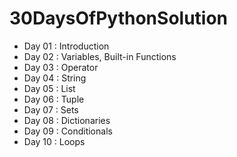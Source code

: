 # 30DaysOfPythonSolution

- Day 01 : Introduction
- Day 02 : Variables, Built-in Functions
- Day 03 : Operator
- Day 04 : String
- Day 05 : List
- Day 06 : Tuple
- Day 07 : Sets
- Day 08 : Dictionaries
- Day 09 : Conditionals
- Day 10 : Loops
